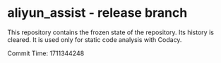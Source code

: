 # aliyun_assist - release branch

This repository contains the frozen state of the repository.
Its history is cleared. It is used only for static code
analysis with Codacy.

Commit Time: 1711344248